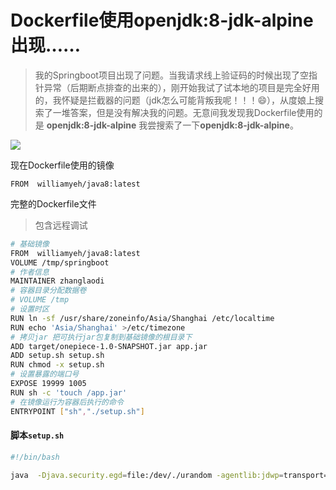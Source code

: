 # Dockerfile使用openjdk:8-jdk-alpine出现……

>我的Springboot项目出现了问题。当我请求线上验证码的时候出现了空指针异常（后期断点排查的出来的），刚开始我试了试本地的项目是完全好用的，我怀疑是拦截器的问题（jdk怎么可能背叛我呢！！！:smile:），从度娘上搜索了一堆答案，但是没有解决我的问题。无意间我发现我Dockerfile使用的是 **openjdk:8-jdk-alpine**  我尝搜索了一下**openjdk:8-jdk-alpine**。

![](http://typecho.128x.cn/2023/04/202304134511_8153.png)

现在Dockerfile使用的镜像

```
FROM  williamyeh/java8:latest
```

完整的Dockerfile文件
>包含远程调试

```sh
# 基础镜像
FROM  williamyeh/java8:latest
VOLUME /tmp/springboot
# 作者信息
MAINTAINER zhanglaodi
# 容器目录分配数据卷
# VOLUME /tmp
# 设置时区
RUN ln -sf /usr/share/zoneinfo/Asia/Shanghai /etc/localtime
RUN echo 'Asia/Shanghai' >/etc/timezone
# 拷贝jar 把可执行jar包复制到基础镜像的根目录下
ADD target/onepiece-1.0-SNAPSHOT.jar app.jar
ADD setup.sh setup.sh
RUN chmod -x setup.sh
# 设置暴露的端口号
EXPOSE 19999 1005
RUN sh -c 'touch /app.jar'
# 在镜像运行为容器后执行的命令
ENTRYPOINT ["sh","./setup.sh"]
```

#### 脚本`setup.sh` 
```sh
#!/bin/bash

java  -Djava.security.egd=file:/dev/./urandom -agentlib:jdwp=transport=dt_socket,server=y,suspend=n,address=1005 -jar app.jar
```